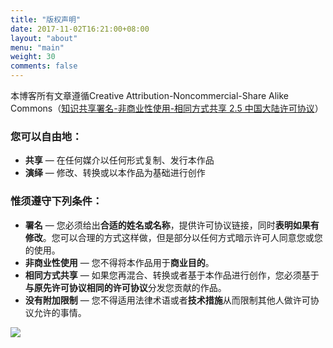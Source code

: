 ```yaml
---
title: "版权声明"
date: 2017-11-02T16:21:00+08:00
layout: "about"
menu: "main"
weight: 30
comments: false
---
```


本博客所有文章遵循Creative Attribution-Noncommercial-Share Alike Commons（[知识共享署名-非商业性使用-相同方式共享 2.5 中国大陆许可协议](https://creativecommons.org/licenses/by-nc-sa/2.5/cn/)）

### 您可以自由地：

- **共享** — 在任何媒介以任何形式复制、发行本作品
- **演绎** — 修改、转换或以本作品为基础进行创作

### 惟须遵守下列条件：

- **署名** — 您必须给出**合适的姓名或名称**，提供许可协议链接，同时**表明如果有修改**。您可以合理的方式这样做，但是部分以任何方式暗示许可人同意您或您的使用。
- **非商业性使用** — 您不得将本作品用于**商业目的**。
- **相同方式共享** — 如果您再混合、转换或者基于本作品进行创作，您必须基于**与原先许可协议相同的许可协议**分发您贡献的作品。
- **没有附加限制** — 您不得适用法律术语或者**技术措施**从而限制其他人做许可协议允许的事情。

![](http://neoremind.com/wp-content/uploads/license.png)
